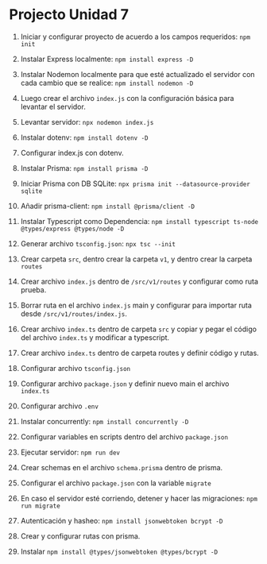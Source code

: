 # Projecto Unidad 7

1. Iniciar y configurar proyecto de acuerdo a los campos requeridos: `npm init`

2. Instalar Express localmente: `npm install express -D`

3. Instalar Nodemon localmente para que esté actualizado el servidor con cada
cambio que se realice: `npm install nodemon -D`

4. Luego crear el archivo `index.js` con la configuración básica para levantar
el servidor.

5. Levantar servidor: `npx nodemon index.js`

6. Instalar dotenv: `npm install dotenv -D`

7. Configurar index.js con dotenv.

8. Instalar Prisma: `npm install prisma -D`

9. Iniciar Prisma con DB SQLite: `npx prisma init --datasource-provider sqlite`

10. Añadir prisma-client: `npm install @prisma/client -D`

11. Instalar Typescript como Dependencia: `npm install typescript ts-node @types/express @types/node -D`

12. Generar archivo `tsconfig.json`: `npx tsc --init`

13. Crear carpeta `src`, dentro crear la carpeta `v1`, y dentro crear la carpeta `routes`

14. Crear archivo `index.js` dentro de `/src/v1/routes` y configurar como ruta prueba.

15. Borrar ruta en el archivo `index.js` main y configurar para importar ruta desde `/src/v1/routes/index.js`.

16. Crear archivo `index.ts` dentro de carpeta `src` y copiar y pegar el código del archivo `index.ts` y modificar a typescript.

17. Crear archivo `index.ts` dentro de carpeta routes y definir código y rutas.

18. Configurar archivo `tsconfig.json`

19. Configurar archivo `package.json` y definir nuevo main el archivo `index.ts`

20. Configurar archivo `.env`

21. Instalar concurrently: `npm install concurrently -D`

22. Configurar variables en scripts dentro del archivo `package.json`

23. Ejecutar servidor: `npm run dev`

24. Crear schemas en el archivo `schema.prisma` dentro de prisma.

25. Configurar el archivo `package.json` con la variable `migrate`

26. En caso el servidor esté corriendo, detener y hacer las migraciones: `npm run migrate`

27. Autenticación y hasheo: `npm install jsonwebtoken bcrypt -D`

28. Crear y configurar rutas con prisma.

29. Instalar `npm install @types/jsonwebtoken @types/bcrypt -D`